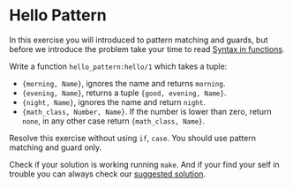 Hello Pattern
===========

In this exercise you will introduced to pattern matching and guards,
but before we introduce the problem take your time to read
[Syntax in functions](learnyousomeerlang.com/syntax-in-functions).

Write a function `hello_pattern:hello/1` which takes a tuple:

- `{morning, Name}`, ignores the name and returns `morning`.
- `{evening, Name}`, returns a tuple `{good, evening, Name}`.
- `{night, Name}`, ignores the name and return `night`.
- `{math_class, Number, Name}`. If the number is lower than zero, return
  `none`, in any other case return `{math_class, Name}`.

Resolve this exercise without using `if`, `case`. You should use
pattern matching and guard only.

Check if your solution is working running `make`. And if your find
your self in trouble you can always check our
[suggested solution](solution/hello_pattern.erl).
